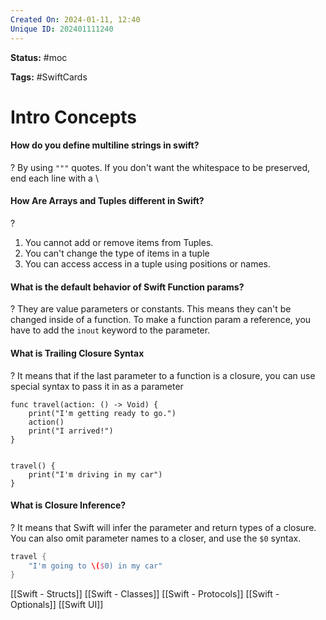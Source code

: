 ```yaml
---
Created On: 2024-01-11, 12:40
Unique ID: 202401111240
---
```

**Status:** #moc 

**Tags:** #SwiftCards

# Intro Concepts

#### How do you define multiline strings in swift?
?
By using `"""` quotes.
If you don't want the whitespace to be preserved, end each line with a \


#### How Are Arrays and Tuples different in Swift?
?
1. You cannot add or remove items from Tuples.
2. You can't change the type of items in a tuple
3. You can access access in a tuple using positions or names.


#### What is the default behavior of Swift Function params?
?
They are value parameters or constants. This means they can't be changed inside of a function.
To make a function param a reference, you have to add the `inout` keyword to the parameter.


#### What is Trailing Closure Syntax
?
It means that if the last parameter to a function is a closure, you can use special syntax to pass it in as a parameter
```
func travel(action: () -> Void) {
    print("I'm getting ready to go.")
    action()
    print("I arrived!")
}


travel() {
    print("I'm driving in my car")
}
```

#### What is Closure Inference?
?
It means that Swift will infer the parameter and return types of a closure. You can also omit parameter names to a closer, and use the `$0` syntax.
```swift
travel {
    "I'm going to \($0) in my car"
}
```

[[Swift - Structs]]
[[Swift - Classes]]
[[Swift - Protocols]]
[[Swift - Optionals]]
[[Swift UI]]

